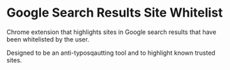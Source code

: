 # Google Search Results Site Whitelist
Chrome extension that highlights sites in Google search results that have been whitelisted by the user.

Designed to be an anti-typosqautting tool and to highlight known trusted sites.

